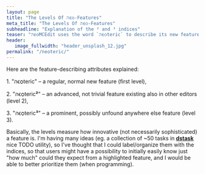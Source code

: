 ```yaml
---
layout: page
title: "The Levels Of הϵѻ-Features"
meta_title: "The Levels Of הϵѻ-Features"
subheadline: "Explanation of the ² and ³ indices"
teaser: "הϵѻMCEdit uses the word `הϵѻteric` to describe its new features, which is sometimes followed by upper indices: ² or ³. What is their meaning?"
header:
   image_fullwidth: "header_unsplash_12.jpg"
permalink: "/neoteric/"
---
```


<p>
Here are the feature-describing attributes explained:
</p>
<p>
1. "הϵѻteric" – a regular, normal new feature (first level),
</p>
<p>
2. "הϵѻteric<b>²</b>" – an advanced, not trivial feature existing
   also in other editors (level 2),
</p>
<p>
3. "הϵѻteric<b>³</b>" – a prominent, possibly unfound 
anywhere else feature (level 3).
</p>

<p>

Basically, the levels measure how innovative (not necessarily
sophisticated) a feature is. I'm having many ideas (eg. a
collection of ~50 tasks in <b><a
href="https://github.com/naggie/dstask"
target="_new">dstask</a></b> nice TODO utility), so I've thought
that I could label/organize them with the indices, so that users
might have a possibility to initially easily know just "how much"
could they expect from a highlighted feature, and I would be able
to better prioritize them (when programming).

</p>
